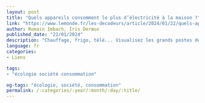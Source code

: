 ```yaml
---
layout: post
title: "Quels appareils consomment le plus d’électricité à la maison ?"
link: "https://www.lemonde.fr/les-decodeurs/article/2024/01/22/quels-appareils-consomment-le-plus-d-electricite-a-la-maison_6143074_4355772.html"
author: Romain Imbach, Iris Derœux
published_date: "22/01/2024"
description: "Chauffage, frigo, télé... Visualisez les grands postes de dépense et les pistes d’actions pour réduire sa consommation, alors que le prix de l’électricité augmente de près de 10 % en février. "
language: fr
categories:
- Liens

tags:
- "écologie société consommation"

og-tags: "écologie, société, consommation"
permalink: /:categories/:year/:month/:day/:title/
---
```

